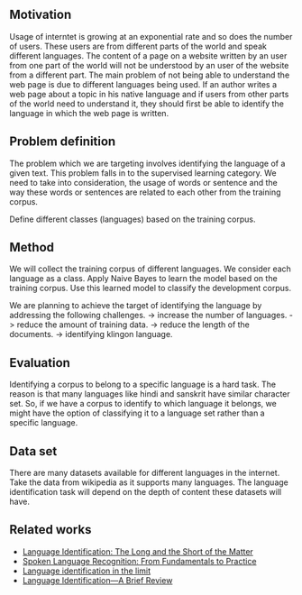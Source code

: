 ## Motivation 
  
Usage of interntet is growing at an exponential rate and so does the number of users. These users are from different parts of the world and speak different languages. The content of a page on a website written by an user from one part of the world will not be understood by an user of the website from a different part. The main problem of not being able to understand the web page is due to different languages being used. If an author writes a web page about a topic in his native language and if users from other parts of the world need to understand it, they should first be able to identify the language in which the web page is written.

## Problem definition

The problem which we are targeting involves identifying the language of a given text. This problem falls in to the supervised learning category. We need to take into consideration, the usage of words or sentence and the way these words or sentences are related to each other from the training corpus.

Define different classes (languages) based on the training corpus.

## Method
We will collect the training corpus of different languages. We consider each language as a class. Apply Naive Bayes to learn the model based on the training corpus. Use this learned model to classify the development corpus.

We are planning to achieve the target of identifying the language by addressing the following challenges.
-> increase the number of languages.
-> reduce the amount of training data.
-> reduce the length of the documents.
-> identifying klingon language.

## Evaluation
Identifying a corpus to belong to a specific language is a hard task. The reason is that many languages like hindi and sanskrit have similar character set. So, if we have a corpus to identify to which language it belongs, we might have the option of classifying it to a language set rather than a specific language.
  
## Data set
There are many datasets available for different languages in the internet. Take the data from wikipedia as it supports many languages. The language identification task will depend on the depth of content these datasets will have.

## Related works
  * [Language Identification: The Long and the Short of the Matter](http://www.aclweb.org/anthology/N10-1027)
  * [Spoken Language Recognition: From Fundamentals to Practice](http://ieeexplore.ieee.org/stamp/stamp.jsp?arnumber=6451097)
  * [Language identification in the limit](http://www.sciencedirect.com/science/article/pii/S0019995867911655)
  * [Language Identification—A Brief Review](http://www.springer.com/cda/content/document/cda_downloaddocument/9783319177243-c2.pdf?SGWID=0-0-45-1503095-p177335300)
